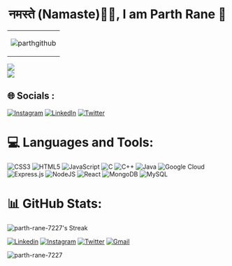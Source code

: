 <h1 align="center">नमस्ते (Namaste)🙏🏻, I am Parth Rane 👋</h1>
<table>
  <td>
    
   ![parthgithub](https://github.com/parth-rane-7227/parth-rane-7227/assets/90836282/c09c8513-dc42-494a-95a9-0c98e4cc3d4b)
  </td>
</table>  

![](https://github-readme-stats.vercel.app/api?username=parth-rane-7227&theme=dark&hide_border=false&include_all_commits=false&count_private=false)<br/>
![](https://github-readme-stats.vercel.app/api/top-langs/?username=parth-rane-7227&theme=dark&hide_border=false&include_all_commits=false&count_private=false&layout=compact)

## 🌐 Socials :
[![Instagram](https://img.shields.io/badge/Instagram-%23E4405F.svg?logo=Instagram&logoColor=white)](https://instagram.com/parth_rane_official_) [![LinkedIn](https://img.shields.io/badge/LinkedIn-%230077B5.svg?logo=linkedin&logoColor=white)](https://linkedin.com/in/www.linkedin.com/in/parth-rane-8004b2206) [![Twitter](https://img.shields.io/badge/Twitter-%231DA1F2.svg?logo=Twitter&logoColor=white)](https://twitter.com/@parth4342) 

# 💻 Languages and Tools:
![CSS3](https://img.shields.io/badge/css3-%231572B6.svg?style=for-the-badge&logo=css3&logoColor=white) ![HTML5](https://img.shields.io/badge/html5-%23E34F26.svg?style=for-the-badge&logo=html5&logoColor=white) ![JavaScript](https://img.shields.io/badge/javascript-%23323330.svg?style=for-the-badge&logo=javascript&logoColor=%23F7DF1E) ![C](https://img.shields.io/badge/c-%2300599C.svg?style=for-the-badge&logo=c&logoColor=white) ![C++](https://img.shields.io/badge/c++-%2300599C.svg?style=for-the-badge&logo=c%2B%2B&logoColor=white) ![Java](https://img.shields.io/badge/java-%23ED8B00.svg?style=for-the-badge&logo=java&logoColor=white) ![Google Cloud](https://img.shields.io/badge/Google%20Cloud-%234285F4.svg?style=for-the-badge&logo=google-cloud&logoColor=white) ![Express.js](https://img.shields.io/badge/express.js-%23404d59.svg?style=for-the-badge&logo=express&logoColor=%2361DAFB) ![NodeJS](https://img.shields.io/badge/node.js-6DA55F?style=for-the-badge&logo=node.js&logoColor=white) ![React](https://img.shields.io/badge/react-%2320232a.svg?style=for-the-badge&logo=react&logoColor=%2361DAFB) ![MongoDB](https://img.shields.io/badge/MongoDB-%234ea94b.svg?style=for-the-badge&logo=mongodb&logoColor=white) ![MySQL](https://img.shields.io/badge/mysql-%2300f.svg?style=for-the-badge&logo=mysql&logoColor=white)
# 📊 GitHub Stats:
![parth-rane-7227's Streak](https://github-readme-streak-stats.herokuapp.com/?user=parth-rane-7227&theme=dark&hide_border=false)

<a href='https://github.com/shivamkapasia0' target="_blank"><img alt='Linkedin' src='https://img.shields.io/badge/parth_rane 7227-100000?style=flat&logo=Linkedin&logoColor=white&labelColor=0e76a8&color=0e76a8'/></a>
<a href='https://github.com/shivamkapasia0' target="_blank"><img alt='Instagram' src='https://img.shields.io/badge/parth_rane_officail_-100000?style=flat&logo=Instagram&logoColor=white&labelColor=8D467F&color=8D467F'/></a>
<a href='https://github.com/shivamkapasia0' target="_blank"><img alt='Twitter' src='https://img.shields.io/badge/parth4342-100000?style=flat&logo=Twitter&logoColor=white&labelColor=00acee&color=00acee'/></a>
<a href='https://github.com/shivamkapasia0' target="_blank"><img alt='Gmail' src='https://img.shields.io/badge/parthrane7227-100000?style=flat&logo=Gmail&logoColor=white&labelColor=B62C2C&color=B62C2C'/></a>

<p align="left"> <img src="https://komarev.com/ghpvc/?username=parth-rane-7227&label=Profile%20views&color=0e75b6&style=flat" alt="parth-rane-7227" /> </p>

